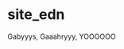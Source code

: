 # site_edn











































































Gabyyys, Gaaahryyy, YOOOOOO




